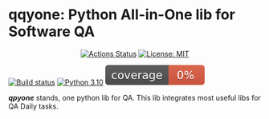 # qqyone: Python All-in-One lib for Software QA


<p align="center">
<a href="https://github.com/qdriven/qpyone/actions"><img alt="Actions Status" src="https://github.com/qdriven/qpyone/workflows/build/badge.svg"></a>
<a href="https://github.com/qdriven/qpyone/blob/main/LICENSE"><img alt="License: MIT" src="https://black.readthedocs.io/en/stable/_static/license.svg"></a>
</p>

[![Build status](https://github.com/qdriven/qpyone/workflows/build/badge.svg?branch=main&event=push)](https://github.com/qdriven/qpyone/actions?query=workflow%3Abuild)
[![Python 3.10](https://img.shields.io/badge/python-3.10-blue.svg)](https://www.python.org/downloads/release/python-310/)
![coverage](./assets/images/coverage.svg)

***qpyone*** stands, one python lib for QA.
This lib integrates most useful libs for QA Daily tasks.
